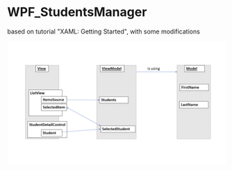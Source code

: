 # WPF_StudentsManager
based on tutorial "XAML: Getting Started", with some modifications

![Optional Text](https://github.com/Kari-The-Unicorn/WPF_StudentsManager/blob/master/Images/MVVMdraft.PNG)
